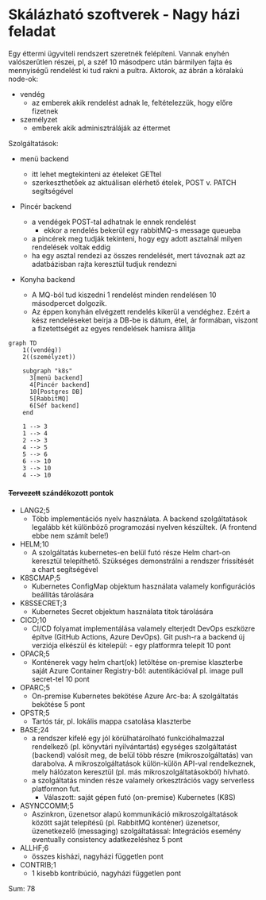 # Skálázható szoftverek - Nagy házi feladat

Egy éttermi ügyviteli rendszert szeretnék felépíteni. Vannak enyhén valószerűtlen részei, pl, a széf 10 másodperc után bármilyen fajta és mennyiségű rendelést ki tud rakni a pultra.
Aktorok, az ábrán a köralakú node-ok:
  -  vendég
     -  az emberek akik rendelést adnak le, feltételezzük, hogy előre fizetnek
  -  személyzet
     -  emberek akik adminisztráláják az éttermet

Szolgáltatások:
  -  menü backend
     -  itt lehet megtekinteni az ételeket GETtel
     - szerkeszthetőek az aktuálisan elérhető ételek, POST v. PATCH segítségével
  -  Pincér backend
     - a vendégek POST-tal adhatnak le ennek rendelést
       - ekkor a rendelés bekerül egy rabbitMQ-s  message queueba
     - a pincérek meg tudják tekinteni, hogy egy adott asztalnál milyen rendelések voltak eddig
     - ha egy asztal rendezi az összes rendelését, mert távoznak azt az adatbázisban rajta keresztül tudjuk rendezni


  -  Konyha backend
     -  A MQ-ból tud kiszedni 1 rendelést minden rendelésen 10 másodpercet dolgozik.
     -  Az éppen konyhán elvégzett rendelés kikerül a vendéghez. Ezért a kész rendeléseket beírja a DB-be is dátum, étel, ár formában, viszont a fizetettségét az egyes rendelések hamisra állítja
<div style="page-break-after: always;"></div>



```mermaid
graph TD
    1((vendég))
    2((személyzet))

    subgraph "k8s"
      3[menü backend]
      4[Pincér backend]
      10[Postgres DB]
      5[RabbitMQ]
      6[Séf backend]
    end
        
    1 --> 3
    1 --> 4
    2 --> 3
    4 --> 5
    5 --> 6
    6 --> 10
    3 --> 10
    4 --> 10

```

#### ~~Tervezett~~ szándékozott pontok


- LANG2;5
  - Több implementációs nyelv használata. A backend szolgáltatások legalább két különböző programozási nyelven készültek. (A frontend ebbe nem számít bele!)
- HELM;10
  - A szolgáltatás kubernetes-en belül futó része Helm chart-on keresztül telepíthető. Szükséges demonstrálni a rendszer frissítését a chart segítségével
- K8SCMAP;5
  - Kubernetes ConfigMap objektum használata valamely konfigurációs beállítás tárolására
- K8SSECRET;3
  - Kubernetes Secret objektum használata titok tárolására
- CICD;10
  - CI/CD folyamat implementálása valamely elterjedt DevOps eszközre építve (GitHub Actions, Azure DevOps). Git push-ra a backend új verziója elkészül és kitelepül: - egy platformra telepít 10 pont
- OPACR;5
  - Konténerek vagy helm chart(ok) letöltése on-premise klaszterbe saját Azure Container Registry-ből: autentikációval pl. image pull secret-tel 10 pont
- OPARC;5
  - On-premise Kubernetes bekötése Azure Arc-ba: A szolgáltatás bekötése 5 pont
- OPSTR;5
  - Tartós tár, pl. lokális mappa csatolása klaszterbe
- BASE;24
  - a rendszer kifelé egy jól körülhatárolható funkcióhalmazzal rendelkező (pl. könyvtári nyilvántartás) egységes szolgáltatást (backend) valósít meg,
de belül több részre (mikroszolgáltatás) van darabolva. A mikroszolgáltatások külön-külön API-val rendelkeznek, mely hálózaton keresztül (pl. más mikroszolgáltatásokból) hívható.
  - a szolgáltatás minden része valamely orkesztrációs vagy serverless platformon fut.
    - Válaszott: saját gépen futó (on-premise) Kubernetes (K8S)
- ASYNCCOMM;5
  - Aszinkron, üzenetsor alapú kommunikáció mikroszolgáltatások között saját telepítésű (pl. RabbitMQ konténer) üzenetsor, üzenetkezelő (messaging) szolgáltatással: Integrációs esemény eventually consistency adatkezeléshez 5 pont 
- ALLHF;6
  - összes kisházi, nagyházi független pont
- CONTRIB;1
  - 1 kisebb kontribúció, nagyházi független pont




Sum: 78